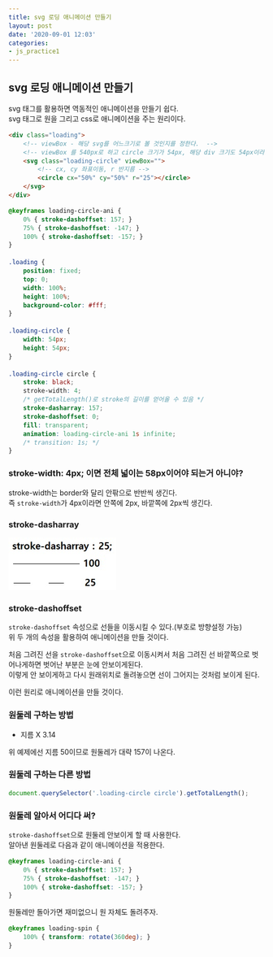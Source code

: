 ```yaml
---
title: svg 로딩 애니메이션 만들기
layout: post
date: '2020-09-01 12:03'
categories:
- js_practice1
---
```


## svg 로딩 애니메이션 만들기

svg 태그를 활용하면 역동적인 애니메이션을 만들기 쉽다.  
svg 태그로 원을 그리고 css로 애니메이션을 주는 원리이다.

```html
<div class="loading">
    <!-- viewBox - 해당 svg를 어느크기로 볼 것인지를 정한다.  -->
    <!-- viewBox 를 540px로 하고 circle 크기가 54px, 해당 div 크기도 54px이라면 circle이 1/10 크기로 작게 보인다.  -->
    <svg class="loading-circle" viewBox="">
        <!-- cx, cy 좌표이동, r 반지름 -->
        <circle cx="50%" cy="50%" r="25"></circle>
    </svg>
</div>
```

```css
@keyframes loading-circle-ani {
	0% { stroke-dashoffset: 157; }
	75% { stroke-dashoffset: -147; }
	100% { stroke-dashoffset: -157; }
}

.loading {
    position: fixed;
    top: 0;
    width: 100%;
    height: 100%;
    background-color: #fff;
}

.loading-circle {
    width: 54px;
    height: 54px;
}

.loading-circle circle {
    stroke: black;
    stroke-width: 4;
    /* getTotalLength()로 stroke의 길이를 얻어올 수 있음 */
    stroke-dasharray: 157;
    stroke-dashoffset: 0;
    fill: transparent;
    animation: loading-circle-ani 1s infinite;
    /* transition: 1s; */
}
```

### stroke-width: 4px; 이면 전체 넓이는 58px이어야 되는거 아니야?

stroke-width는 border와 달리 안팎으로 반반씩 생긴다.  
즉 `stroke-width`가 4px이라면 안쪽에 2px, 바깥쪽에 2px씩 생긴다.

### stroke-dasharray 

![](/static/img/practice1/image20.jpg)

### stroke-dashoffset

`stroke-dashoffset` 속성으로 선들을 이동시킬 수 있다.(부호로 방향설정 가능)  
위 두 개의 속성을 활용하여 애니메이션을 만들 것이다.  

처음 그려진 선을 `stroke-dashoffset`으로 이동시켜서 처음 그려진 선 바깥쪽으로 벗어나게하면 벗어난 부분은 눈에 안보이게된다.  
이렇게 안 보이게하고 다시 원래위치로 돌려놓으면 선이 그어지는 것처럼 보이게 된다.

이런 원리로 애니메이션을 만들 것이다.

### 원둘레 구하는 방법

* 지름 X 3.14 

위 예제에선 지름 50이므로 원둘레가 대략 157이 나온다.  

### 원둘레 구하는 다른 방법

```javascript
document.querySelector('.loading-circle circle').getTotalLength();
```

### 원둘레 알아서 어디다 써?

`stroke-dashoffset`으로 원둘레 안보이게 할 때 사용한다.  
알아낸 원둘레로 다음과 같이 애니메이션을 적용한다.

```css
@keyframes loading-circle-ani {
	0% { stroke-dashoffset: 157; }
	75% { stroke-dashoffset: -147; }
	100% { stroke-dashoffset: -157; }
}
```

원둘레만 돌아가면 재미없으니 원 자체도 돌려주자.

```css
@keyframes loading-spin {
	100% { transform: rotate(360deg); }
}
```